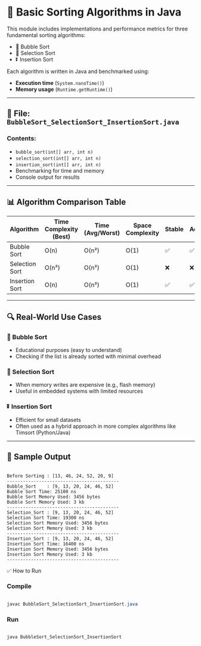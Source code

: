 # 🧮 Basic Sorting Algorithms in Java

This module includes implementations and performance metrics for three fundamental sorting algorithms:

- 🔁 Bubble Sort
- 🔂 Selection Sort
- ⏬ Insertion Sort

Each algorithm is written in Java and benchmarked using:

- **Execution time** (`System.nanoTime()`)
- **Memory usage** (`Runtime.getRuntime()`)

---

## 📁 File: `BubbleSort_SelectionSort_InsertionSort.java`

### Contents:

- `bubble_sort(int[] arr, int n)`
- `selection_sort(int[] arr, int n)`
- `insertion_sort(int[] arr, int n)`
- Benchmarking for time and memory
- Console output for results

---

## 📊 Algorithm Comparison Table

| Algorithm       | Time Complexity (Best) | Time (Avg/Worst) | Space Complexity | Stable | Adaptive | In-place |
|----------------|------------------------|------------------|------------------|--------|----------|----------|
| Bubble Sort     | O(n)                  | O(n²)           | O(1)             | ✅     | ✅       | ✅       |
| Selection Sort  | O(n²)                 | O(n²)           | O(1)             | ❌     | ❌       | ✅       |
| Insertion Sort  | O(n)                  | O(n²)           | O(1)             | ✅     | ✅       | ✅       |

---

## 🔍 Real-World Use Cases

### 🔁 Bubble Sort

- Educational purposes (easy to understand)
- Checking if the list is already sorted with minimal overhead

### 🔂 Selection Sort

- When memory writes are expensive (e.g., flash memory)
- Useful in embedded systems with limited resources

### ⏬ Insertion Sort

- Efficient for small datasets
- Often used as a hybrid approach in more complex algorithms like Timsort (Python/Java)

---

## 🧪 Sample Output

```output

Before Sorting : [13, 46, 24, 52, 20, 9]
------------------------------------------
Bubble_Sort    : [9, 13, 20, 24, 46, 52]
Bubble Sort Time: 25100 ns
Bubble Sort Memory Used: 3456 bytes
Bubble Sort Memory Used: 3 kb
------------------------------------------
Selection_Sort : [9, 13, 20, 24, 46, 52]
Selection Sort Time: 19300 ns
Selection Sort Memory Used: 3456 bytes
Selection Sort Memory Used: 3 kb
------------------------------------------
Insertion_Sort : [9, 13, 20, 24, 46, 52]
Insertion Sort Time: 16400 ns
Insertion Sort Memory Used: 3456 bytes
Insertion Sort Memory Used: 3 kb
------------------------------------------
```

✅ How to Run

### Compile

```java

javac BubbleSort_SelectionSort_InsertionSort.java

```

### Run

```java

java BubbleSort_SelectionSort_InsertionSort

```
